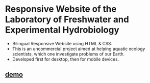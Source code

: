 # Responsive Website of the Laboratory of Freshwater and Experimental Hydrobiology

- Bilingual Responsive Website using HTML & CSS.  
- This is an uncommercial project aimed at helping aquatic ecology scientists, which one investigate problems of our Earth.
- Developed first for desktop, then for mobile devices.

## [demo](https://natalia28-88.github.io/Website-of-the-Laboratory-of-Freshwater-and-Experimental-Hydrobiology)
